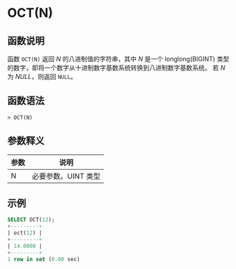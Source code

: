 # **OCT(N)**

## **函数说明**

函数 ``OCT(N)`` 返回 *N* 的八进制值的字符串，其中 *N* 是一个 longlong(BIGINT) 类型的数字，即将一个数字从十进制数字基数系统转换到八进制数字基数系统。
若 *N* 为 *NULL*，则返回 ``NULL``。

## **函数语法**

```
> OCT(N)
```

## **参数释义**

|  参数   | 说明 |
|  ----  | ----  |
| N | 必要参数。UINT 类型 |

## **示例**

```SQL
SELECT OCT(12);
+---------+
| oct(12) |
+---------+
| 14.0000 |
+---------+
1 row in set (0.00 sec)
```

